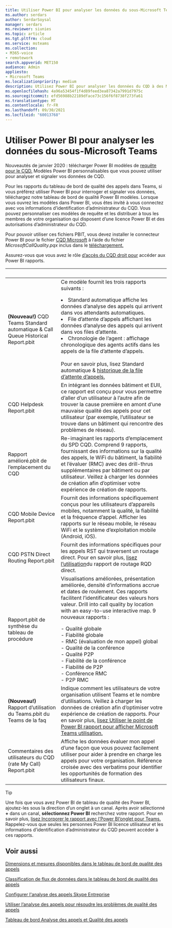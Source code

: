 ```yaml
---
title: Utiliser Power BI pour analyser les données du sous-Microsoft Teams
ms.author: serdars
author: SerdarSoysal
manager: serdars
ms.reviewer: siunies
ms.topic: article
ms.tgt.pltfrm: cloud
ms.service: msteams
ms.collection:
- M365-voice
- remotework
search.appverid: MET150
audience: Admin
appliesto:
- Microsoft Teams
ms.localizationpriority: medium
description: Utilisez Power BI pour analyser les données du CQD à des Microsoft Teams.
ms.openlocfilehash: 4a96a53454f1f4d89feed3ea87342a7991d7975c
ms.sourcegitcommit: efd56988b22189dface73c156f6f8738f273fa61
ms.translationtype: MT
ms.contentlocale: fr-FR
ms.lasthandoff: 09/30/2021
ms.locfileid: "60013768"
---
```

# <a name="use-power-bi-to-analyze-cqd-data-for-microsoft-teams"></a>Utiliser Power BI pour analyser les données du sous-Microsoft Teams

Nouveautés de janvier 2020 : télécharger Power BI modèles de [requête pour le CQD.](https://www.microsoft.com/download/details.aspx?id=102291) Modèles Power BI personnalisables que vous pouvez utiliser pour analyser et signaler vos données de CQD.

Pour les rapports du tableau de bord de qualité des appels dans Teams, si vous préférez utiliser Power BI pour interroger et signaler vos données, téléchargez notre tableau de bord de qualité Power BI modèles. Lorsque vous ouvrez les modèles dans Power BI, vous êtes invité à vous connectez avec vos informations d’identification d’administrateur du CQD. Vous pouvez personnaliser ces modèles de requête et les distribuer à tous les membres de votre organisation qui disposent d’une licence Power BI et des autorisations d’administrateur du CQD.

Pour pouvoir utiliser ces fichiers PBIT, vous devez installer le connecteur Power BI pour le fichier [CQD Microsoft](CQD-Power-BI-connector.md) à l’aide du fichier *MicrosoftCallQuality.pqx* inclus dans le [téléchargement.](https://www.microsoft.com/download/details.aspx?id=102291) 

Assurez-vous que vous avez le rôle [d’accès du CQD droit pour](turning-on-and-using-call-quality-dashboard.md#assign-admin-roles-for-access-to-cqd) accéder aux Power BI rapports. 

|&nbsp;|&nbsp;|
|---------|---------|
|<strong>(Nouveau!)</strong> CQD Teams Standard automatique & Call Queue Historical Report.pbit     |  Ce modèle fournit les trois rapports suivants :</p><li>Standard automatique affiche les données d’analyse des appels qui arrivent dans vos attendants automatiques.</li><li>File d’attente d’appels affichant les données d’analyse des appels qui arrivent dans vos files d’attente.</li><li>Chronologie de l’agent : affichage chronologique des agents actifs dans les appels de la file d’attente d’appels.</li><br>Pour en savoir plus, lisez Standard automatique & [historique de la file d’attente d’appels.](aa-cq-cqd-historical-reports.md)        |
|CQD Helpdesk Report.pbit     |En intégrant les données bâtiment et EUII, ce rapport est conçu pour vous permettre d’aller d’un utilisateur à l’autre afin de trouver la cause première en amont d’une mauvaise qualité des appels pour cet utilisateur (par exemple, l’utilisateur se trouve dans un bâtiment qui rencontre des problèmes de réseau).         |
|Rapport amélioré.pbit de l’emplacement du CQD     | Re-imaginant les rapports d’emplacement du SPD CQD. Comprend 9 rapports, fournissant des informations sur la qualité des appels, le WiFi du bâtiment, la fiabilité et l’évaluer (RMC) avec des drill-thrus supplémentaires par bâtiment ou par utilisateur.  Veillez à charger les données de création afin d’optimiser votre expérience de création de rapports.        |
|CQD Mobile Device Report.pbit     | Fournit des informations spécifiquement conçus pour les utilisateurs d’appareils mobiles, notamment la qualité, la fiabilité et la fréquence d’appel. Afficher les rapports sur le réseau mobile, le réseau WiFi et le système d’exploitation mobile (Android, iOS).        |
|CQD PSTN Direct Routing Report.pbit     |Fournit des informations spécifiques pour les appels RST qui traversent un routage direct. Pour en savoir plus, [lisez l’utilisation](CQD-PSTN-report.md)du rapport de routage RQD direct.         |
|Rapport.pbit de synthèse du tableau de procédure     |Visualisations améliorées, présentation améliorée, densité d’informations accrue et dates de roulement. Ces rapports facilitent l’identificateur des valeurs hors valeur. Drill into call quality by location with an easy-to-use interactive map. 9 nouveaux rapports :</p>- Qualité globale<br>- Fiabilité globale<br>- RMC (évaluation de mon appel) global<br>- Qualité de la conférence<br>- Qualité P2P<br>- Fiabilité de la conférence<br>- Fiabilité de P2P<br>- Conférence RMC<br>- P2P RMC         |
|<strong>(Nouveau!)</strong> Rapport d’utilisation du Teams.pbit du Teams de la faq     | Indique comment les utilisateurs de votre organisation utilisent Teams et le nombre d’utilisations. Veillez à charger les données de création afin d’optimiser votre expérience de création de rapports. Pour en savoir plus, [lisez Utiliser le point de Power BI rapport pour afficher Microsoft Teams utilisation.](CQD-teams-utilization-report.md)        |
|Commentaires des utilisateurs du CQD (rate My Call) Report.pbit     | Affiche les données évaluer mon appel d’une façon que vous pouvez facilement utiliser pour aider à prendre en charge les appels pour votre organisation. Référence croisée avec des verbatims pour identifier les opportunités de formation des utilisateurs finaux.        |

> [!TIP]
> Une fois que vous avez Power BI de tableau de qualité des Power BI, ajoutez-les sous la direction d’un onglet à un canal. Après avoir sélectionné **+** dans un canal, **sélectionnez Power BI** recherchez votre rapport. Pour en savoir plus, [lisez Incorporer le rapport avec l’Power BI’onglet pour Teams.](/power-bi/service-embed-report-microsoft-teams) Rappelez-vous que seules les personnes Power BI licence utilisateur et les informations d’identification d’administrateur du CQD peuvent accéder à ces rapports.


## <a name="related-topics"></a>Voir aussi

[Dimensions et mesures disponibles dans le tableau de bord de qualité des appels](dimensions-and-measures-available-in-call-quality-dashboard.md)

[Classification de flux de données dans le tableau de bord de qualité des appels](stream-classification-in-call-quality-dashboard.md)

[Configurer l'analyse des appels Skype Entreprise](set-up-call-analytics.md)

[Utiliser l’analyse des appels pour résoudre les problèmes de qualité des appels](use-call-analytics-to-troubleshoot-poor-call-quality.md)

[Tableau de bord Analyse des appels et Qualité des appels](./monitor-call-quality-qos.md)
